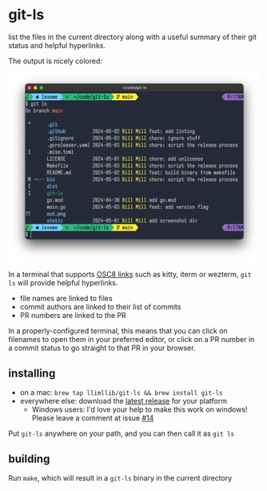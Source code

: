# git-ls

list the files in the current directory along with a useful summary of their git status and helpful hyperlinks.

The output is nicely colored:

![](static/gitls.png)

In a terminal that supports [OSC8 links](https://gist.github.com/egmontkob/eb114294efbcd5adb1944c9f3cb5feda) such as kitty, iterm or wezterm, `git ls` will provide helpful hyperlinks.

- file names are linked to files
- commit authors are linked to their list of commits
- PR numbers are linked to the PR

In a properly-configured terminal, this means that you can click on filenames to open them in your preferred editor, or click on a PR number in a commit status to go straight to that PR in your browser.

## installing

- on a mac: `brew tap llimllib/git-ls && brew install git-ls`
- everywhere else: download the [latest release](https://github.com/llimllib/git-ls/releases) for your platform
  - Windows users: I'd love your help to make this work on windows! Please leave a comment at issue [#14](https://github.com/llimllib/git-ls/issues/14)

Put `git-ls` anywhere on your path, and you can then call it as `git ls`

## building

Run `make`, which will result in a `git-ls` binary in the current directory

